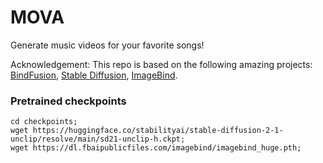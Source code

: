 # MOVA
Generate music videos for your favorite songs!


Acknowledgement: This repo is based on the following amazing projects: [BindFusion](https://github.com/sail-sg/BindDiffusion), 
[Stable Diffusion](https://github.com/Stability-AI/stablediffusion),
[ImageBind](https://github.com/facebookresearch/ImageBind).



### Pretrained checkpoints
```
cd checkpoints;
wget https://huggingface.co/stabilityai/stable-diffusion-2-1-unclip/resolve/main/sd21-unclip-h.ckpt;
wget https://dl.fbaipublicfiles.com/imagebind/imagebind_huge.pth;
```